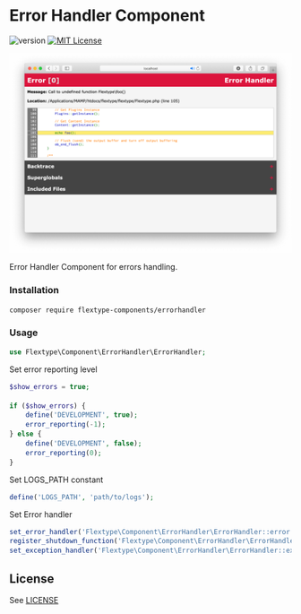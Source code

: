 # Error Handler Component
![version](https://img.shields.io/badge/version-1.0.4-brightgreen.svg?style=flat-square "Version")
[![MIT License](https://img.shields.io/badge/license-MIT-blue.svg?style=flat-square)](https://github.com/flextype-components/errorhandler/blob/master/LICENSE)

![preview](preview.png)

Error Handler Component for errors handling.

### Installation

```
composer require flextype-components/errorhandler
```

### Usage

```php
use Flextype\Component\ErrorHandler\ErrorHandler;
```

Set error reporting level
```php
$show_errors = true;

if ($show_errors) {
    define('DEVELOPMENT', true);
    error_reporting(-1);
} else {
    define('DEVELOPMENT', false);
    error_reporting(0);
}
```

Set LOGS_PATH constant
```php
define('LOGS_PATH', 'path/to/logs');
```

Set Error handler
```php
set_error_handler('Flextype\Component\ErrorHandler\ErrorHandler::error');
register_shutdown_function('Flextype\Component\ErrorHandler\ErrorHandler::fatal');
set_exception_handler('Flextype\Component\ErrorHandler\ErrorHandler::exception');
```

## License
See [LICENSE](https://github.com/flextype-components/errorhandler/blob/master/LICENSE)
